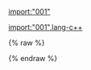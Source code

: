 [import:"001"](main.py)

[import:"001",lang-c++](main.cpp)

{% raw %}
<div id="disqus_thread"/>
{% endraw %}